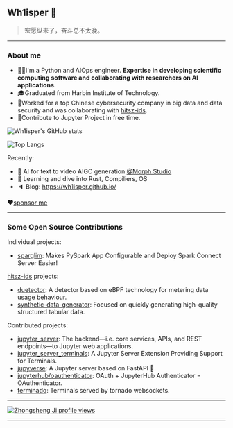 ## Wh1isper 👋

> 宏愿纵未了，奋斗总不太晚。

---
### About me

- 👨‍🔧I'm a Python and AIOps engineer. **Expertise in developing scientific computing software and collaborating with researchers on AI applications.**
- 🎓Graduated from Harbin Institute of Technology.
- 💼Worked for a top Chinese cybersecurity company in big data and data security and was collaborating with [hitsz-ids](https://github.com/hitsz-ids/).
- 🌈Contribute to Jupyter Project in free time.

![Wh1isper's GitHub stats](https://github-readme-stats.vercel.app/api?username=wh1isper&count_private=true)

![Top Langs](https://github-readme-stats.vercel.app/api/top-langs/?username=wh1isper&hide=javascript,css,html&layout=compact)

Recently:

- 🚀 AI for text to video AIGC generation [@Morph Studio](https://www.morphstudio.com/)
- 📕 Learning and dive into Rust, Compiliers, OS
- 🔈 Blog: https://wh1isper.github.io/

❤[sponsor me](https://wh1isper.github.io/about/#%E6%8D%90%E8%B5%A0)

---

### Some Open Source Contributions

Individual projects:
- [sparglim](https://github.com/Wh1isper/sparglim): Makes PySpark App Configurable and Deploy Spark Connect Server Easier!

[hitsz-ids](https://github.com/hitsz-ids) projects:
- [duetector](https://github.com/hitsz-ids/duetector): A detector based on eBPF technology for metering data usage behaviour.
- [synthetic-data-generator](https://github.com/hitsz-ids/synthetic-data-generator): Focused on quickly generating high-quality structured tabular data.

Contributed projects:
- [jupyter_server](https://github.com/jupyter-server/jupyter_server): The backend—i.e. core services, APIs, and REST endpoints—to Jupyter web applications.
- [jupyter_server_terminals](https://github.com/jupyter-server/jupyter_server_terminals): A Jupyter Server Extension Providing Support for Terminals.
- [jupyverse](https://github.com/jupyter-server/jupyverse): A Jupyter server based on FastAPI 🚀.
- [jupyterhub/oauthenticator](https://github.com/jupyterhub/oauthenticator): OAuth + JupyterHub Authenticator = OAuthenticator.
- [terminado](https://github.com/jupyter/terminado): Terminals served by tornado websockets.

---

[![Zhongsheng Ji profile views](https://u8views.com/api/v1/github/profiles/43375501/views/day-week-month-total-count.svg)](https://u8views.com/github/Wh1isper)

---
